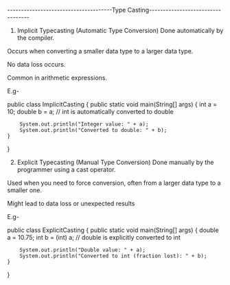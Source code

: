 
--------------------------------------Type Casting----------------------------------



1. Implicit Typecasting (Automatic Type Conversion)
Done automatically by the compiler.

Occurs when converting a smaller data type to a larger data type.

No data loss occurs.

Common in arithmetic expressions.

E.g-

 public class ImplicitCasting {
    public static void main(String[] args) {
        int a = 10;
        double b = a;  // int is automatically converted to double

        System.out.println("Integer value: " + a);
        System.out.println("Converted to double: " + b);
    }
}



2. Explicit Typecasting (Manual Type Conversion)
Done manually by the programmer using a cast operator.

Used when you need to force conversion, often from a larger data type to a smaller one.

Might lead to data loss or unexpected results

E.g-

public class ExplicitCasting {
    public static void main(String[] args) {
        double a = 10.75;
        int b = (int) a;  // double is explicitly converted to int

        System.out.println("Double value: " + a);
        System.out.println("Converted to int (fraction lost): " + b);
    }
}